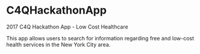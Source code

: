 # C4QHackathonApp
2017 C4Q Hackathon App - Low Cost Healthcare

This app allows users to search for information regarding free and low-cost health services in the New York City area.

